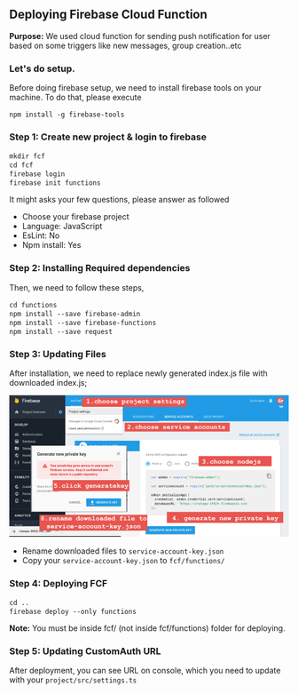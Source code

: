 ## Deploying Firebase Cloud Function

**Purpose:** We used cloud function for sending push notification for user based on some triggers like new messages, group creation..etc

### Let's do setup.

Before doing firebase setup, we need to install firebase tools on your machine. To do that, please execute

    npm install -g firebase-tools

### Step 1: Create new project & login to firebase

    mkdir fcf
    cd fcf
    firebase login
    firebase init functions

It might asks your few questions, please answer as followed

- Choose your firebase project
- Language: JavaScript
- EsLint: No
- Npm install: Yes

### Step 2: Installing Required dependencies

Then, we need to follow these steps,

    cd functions
    npm install --save firebase-admin
    npm install --save firebase-functions
    npm install --save request


### Step 3: Updating Files
After installation, we need to replace newly generated index.js file with downloaded index.js;

![updating service account]( https://github.com/codesundar/firebase-chat-ionic/blob/master/img/service-account-key.png "updating service account")

- Rename downloaded files to ``service-account-key.json``
- Copy your ``service-account-key.json`` to ``fcf/functions/``

### Step 4: Deploying FCF
    cd ..
    firebase deploy --only functions

**Note:** You must be inside fcf/ (not inside fcf/functions) folder for deploying.

### Step 5: Updating CustomAuth URL

After deployment, you can see URL on console, which you need to update with your ``project/src/settings.ts``